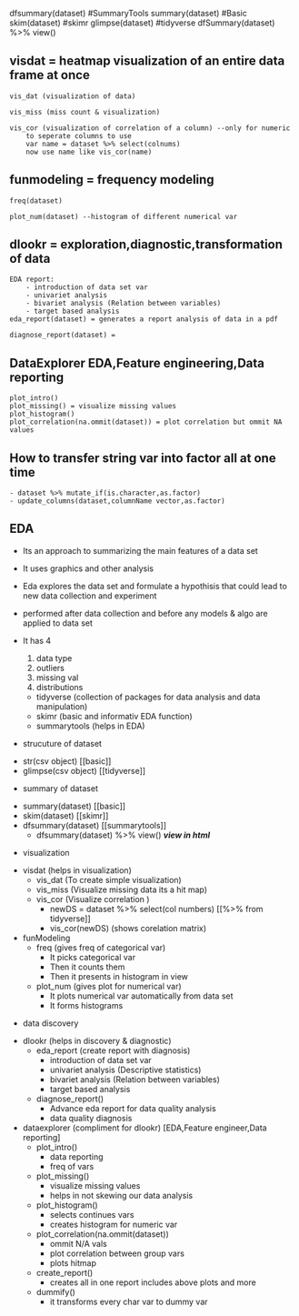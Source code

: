 dfsummary(dataset) #SummaryTools
summary(dataset) #Basic
skim(dataset) #skimr
glimpse(dataset) #tidyverse
dfSummary(dataset) %>% view()

## visdat = heatmap visualization of an entire data frame at once
    
    vis_dat (visualization of data)

    vis_miss (miss count & visualization)
    
    vis_cor (visualization of correlation of a column) --only for numeric 
        to seperate columns to use
        var name = dataset %>% select(colnums)
        now use name like vis_cor(name)
## funmodeling = frequency modeling 
    
    freq(dataset) 

    plot_num(dataset) --histogram of different numerical var

## dlookr = exploration,diagnostic,transformation of data
    
    EDA report:
        - introduction of data set var
        - univariet analysis
        - bivariet analysis (Relation between variables)
        - target based analysis
    eda_report(dataset) = generates a report analysis of data in a pdf 
    
    diagnose_report(dataset) = 
## DataExplorer EDA,Feature engineering,Data reporting

    plot_intro()
    plot_missing() = visualize missing values
    plot_histogram() 
    plot_correlation(na.ommit(dataset)) = plot correlation but ommit NA values

## How to transfer string var into factor all at one time
    - dataset %>% mutate_if(is.character,as.factor)
    - update_columns(dataset,columnName vector,as.factor)

## EDA 
* Its an approach to summarizing the main features of a data set
* It uses graphics and other analysis
* Eda explores the data set and formulate a hypothisis that could lead to new data collection and experiment
* performed after data collection and before any models & algo are applied to data set
* It has 4 
  1) data type
  2) outliers 
  3) missing val
  4) distributions
  
  - tidyverse (collection of packages for data analysis and data manipulation)
  - skimr (basic and informativ EDA function)
  - summarytools (helps in EDA)
  
* strucuture of dataset
 - str(csv object) [[basic]]
 - glimpse(csv object) [[tidyverse]]

* summary of dataset
 - summary(dataset) [[basic]]
 - skim(dataset) [[skimr]]
 - dfsummary(dataset) [[summarytools]]
    - dfsummary(dataset) %>% view() ***view in html***
* visualization
 - visdat (helps in visualization)
    * vis_dat (To create simple visualization)
    * vis_miss (Visualize missing data its a hit map)
    * vis_cor (Visualize correlation )
        - newDS = dataset %>% select(col numbers) [[%>% from tidyverse]]
        - vis_cor(newDS) (shows corelation matrix)
 - funModeling
    * freq (gives freq of categorical var)
        - It picks categorical var
        - Then it counts them
        - Then it presents in histogram in view
    * plot_num (gives plot for numerical var)
        - It plots numerical var automatically from data set
        - It forms histograms
* data discovery
- dlookr (helps in discovery & diagnostic)
    * eda_report (create report with diagnosis)
        - introduction of data set var
        - univariet analysis (Descriptive statistics)
        - bivariet analysis (Relation between variables)
        - target based analysis
    * diagnose_report() 
        - Advance eda report for data quality analysis
        - data quality diagnosis
- dataexplorer (compliment for dlookr) [EDA,Feature engineer,Data reporting]
    * plot_intro()
        - data reporting 
        - freq of vars 
    * plot_missing()
        - visualize missing values
        - helps in not skewing our data analysis
    * plot_histogram()
        - selects continues vars
        - creates histogram for numeric var 
    * plot_correlation(na.ommit(dataset))
        - ommit N/A vals
        - plot correlation between group vars
        - plots hitmap
    * create_report()
        - creates all in one report includes above plots and more
    * dummify()
        - it transforms every char var to dummy var
